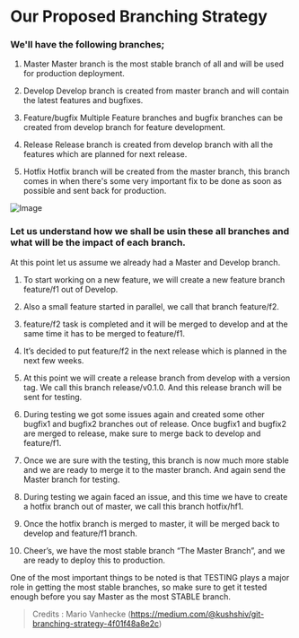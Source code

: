 # Our Proposed Branching Strategy

### We'll have the following branches;

1. Master
    Master branch is the most stable branch of all and will be used for production deployment.

2. Develop
    Develop branch is created from master branch and will contain the latest features and bugfixes.

3. Feature/bugfix
    Multiple Feature branches and bugfix branches can be created from develop branch for feature development.

4. Release
    Release branch is created from develop branch with all the features which are planned for next release.

5. Hotfix
    Hotfix branch will be created from the master branch, this branch comes in when there's some very important fix to be done as soon as possible and sent back for production.

![Image](https://miro.medium.com/v2/resize:fit:1400/format:webp/1*G9QJE5NVTyP6zfdjFOFK0g.png)

### Let us understand how we shall be usin these all branches and what will be the impact of each branch.

At this point let us assume we already had a Master and Develop branch.
1. To start working on a new feature, we will create a new feature branch feature/f1 out of Develop.
2. Also a small feature started in parallel, we call that branch feature/f2.

3. feature/f2 task is completed and it will be merged to develop and at the same time it has to be merged to feature/f1.

4. It’s decided to put feature/f2 in the next release which is planned in the next few weeks.

5. At this point we will create a release branch from develop with a version tag. We call this branch release/v0.1.0. And this release branch will be sent for testing.

6. During testing we got some issues again and created some other bugfix1 and bugfix2 branches out of release. Once bugfix1 and bugfix2 are merged to release, make sure to merge back to develop and feature/f1.

7. Once we are sure with the testing, this branch is now much more stable and we are ready to merge it to the master branch. And again send the Master branch for testing.

8. During testing we again faced an issue, and this time we have to create a hotfix branch out of master, we call this branch hotfix/hf1.

9. Once the hotfix branch is merged to master, it will be merged back to develop and feature/f1 branch.

10. Cheer’s, we have the most stable branch “The Master Branch”, and we are ready to deploy this to production.

One of the most important things to be noted is that TESTING plays a major role in getting the most stable branches, so make sure to get it tested enough before you say Master as the most STABLE branch.


> Credits : Mario Vanhecke
(https://medium.com/@kushshiv/git-branching-strategy-4f01f48a8e2c)



